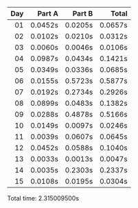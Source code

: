 | Day |  Part A |  Part B |   Total |
|---:|--------:|--------:|--------:|
| 01 | 0.0452s | 0.0205s | 0.0657s |
| 02 | 0.0102s | 0.0210s | 0.0312s |
| 03 | 0.0060s | 0.0046s | 0.0106s |
| 04 | 0.0987s | 0.0434s | 0.1421s |
| 05 | 0.0349s | 0.0336s | 0.0685s |
| 06 | 0.0155s | 0.5723s | 0.5877s |
| 07 | 0.0192s | 0.2734s | 0.2926s |
| 08 | 0.0899s | 0.0483s | 0.1382s |
| 09 | 0.0288s | 0.4878s | 0.5166s |
| 10 | 0.0149s | 0.0097s | 0.0246s |
| 11 | 0.0039s | 0.0607s | 0.0645s |
| 12 | 0.0452s | 0.0588s | 0.1040s |
| 13 | 0.0033s | 0.0013s | 0.0047s |
| 14 | 0.0035s | 0.2303s | 0.2337s |
| 15 | 0.0108s | 0.0195s | 0.0304s |


Total time: 2.315009500s
